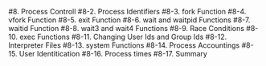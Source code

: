 #8. Process Controll
#8-2. Process Identifiers 
#8-3. fork Function
#8-4. vfork Function
#8-5. exit Function
#8-6. wait and waitpid Functions
#8-7. waitid Function
#8-8. wait3 and wait4 Functions
#8-9. Race Conditions
#8-10. exec Functions
#8-11. Changing User Ids and Group Ids
#8-12. Interpreter Files
#8-13. system Functions
#8-14. Process Accountings
#8-15. User Identitication
#8-16. Process times
#8-17. Summary
